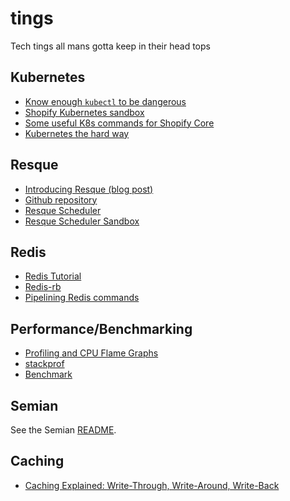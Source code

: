 # tings
Tech tings all mans gotta keep in their head tops

## Kubernetes
- [Know enough `kubectl` to be dangerous](https://docs.google.com/document/d/1PjkAfuKUt9x-HHmDfojJ-h8aRAe8MLvKVV0Aci8xHa0)
- [Shopify Kubernetes sandbox](https://github.com/shopify/kubectl-examples)
- [Some useful K8s commands for Shopify Core](https://vault.shopify.com/prod_eng/Cloud-Native-Shopify-Core-Playbook)
- [Kubernetes the hard way](https://github.com/kelseyhightower/kubernetes-the-hard-way#kubernetes-the-hard-way)

## Resque
- [Introducing Resque (blog post)](https://blog.github.com/2009-11-03-introducing-resque/)
- [Github repository](https://github.com/resque/resque)
- [Resque Scheduler](https://github.com/resque/resque-scheduler)
- [Resque Scheduler Sandbox](https://github.com/jherrm/Resque-Scheduler-Example)

## Redis
- [Redis Tutorial](https://www.tutorialspoint.com/redis/index.htm)
- [Redis-rb](https://github.com/redis/redis-rb)
- [Pipelining Redis commands](https://redis.io/topics/pipelining)

## Performance/Benchmarking
- [Profiling and CPU Flame Graphs](http://www.brendangregg.com/FlameGraphs/cpuflamegraphs.html)
- [stackprof](https://github.com/tmm1/stackprof)
- [Benchmark](https://ruby-doc.org/stdlib-1.9.3/libdoc/benchmark/rdoc/Benchmark.html)

## Semian
See the Semian [README](https://github.com/Shopify/semian/blob/master/README.md).

## Caching
- [Caching Explained: Write-Through, Write-Around, Write-Back](http://www.computerweekly.com/feature/Write-through-write-around-write-back-Cache-explained)
